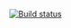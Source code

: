[![Build status](https://ci.appveyor.com/api/projects/status/33i17xcgdwrwc0vg/branch/master?svg=true)](https://ci.appveyor.com/project/IrinaNetology/api2/branch/master)